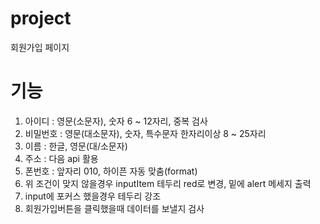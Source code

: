 # project

회원가입 페이지

# 기능

1. 아이디 : 영문(소문자), 숫자 6 ~ 12자리, 중복 검사
2. 비밀번호 : 영문(대소문자), 숫자, 특수문자 한자리이상 8 ~ 25자리
3. 이름 : 한글, 영문(대/소문자)
4. 주소 : 다음 api 활용
5. 폰번호 : 앞자리 010, 하이픈 자동 맞춤(format)
6. 위 조건이 맞지 않을경우 inputItem 테두리 red로 변경, 밑에 alert 메세지 출력
7. input에 포커스 했을경우 테두리 강조
8. 회원가입버튼을 클릭했을때 데이터를 보낼지 검사
